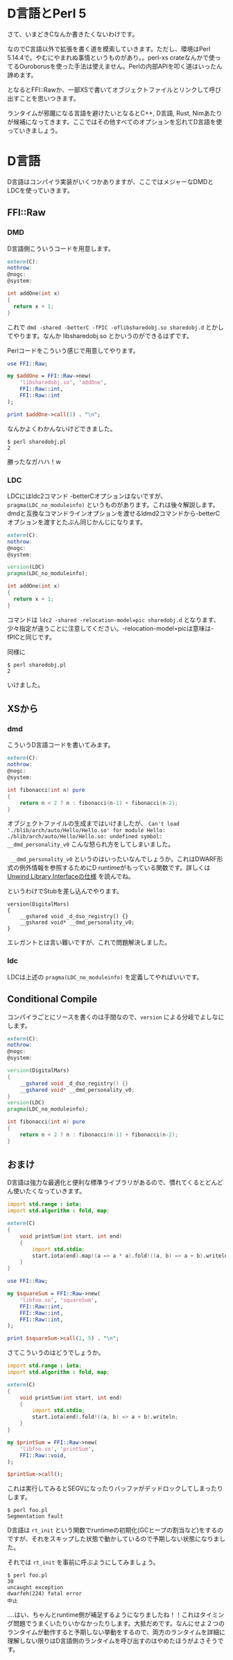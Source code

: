 # D言語とPerl 5

さて、いまどきCなんか書きたくないわけです。

なのでC言語以外で拡張を書く道を模索していきます。ただし、環境はPerl 5.14.4で。やむにやまれぬ事情というものがあり。。perl-xs crateなんかで使ってるOuroborusを使った手法は使えません。Perlの内部APIを叩く道はいったん諦めます。

となるとFFI::Rawか、一部XSで書いてオブジェクトファイルとリンクして呼び出すことを思いつきます。

ランタイムが邪魔になる言語を避けたいとなるとC++, D言語, Rust, Nimあたりが候補になってきます。ここではその他すべてのオプションを忘れてD言語を使っていきましょう。

# D言語

D言語はコンパイラ実装がいくつかありますが、ここではメジャーなDMDとLDCを使っていきます。

## FFI::Raw

### DMD

D言語側こういうコードを用意します。

```d
extern(C):
nothrow:
@nogc:
@system:

int addOne(int x)
{
  return x + 1;
}
```

これで `dmd -shared -betterC -fPIC -oflibsharedobj.so sharedobj.d` とかしてやります。なんか libsharedobj.so とかいうのができるはずです。

Perlコードをこういう感じで用意してやります。

```pl
use FFI::Raw;

my $addOne = FFI::Raw->new(
    'libsharedobj.so', 'addOne',
    FFI::Raw::int,
    FFI::Raw::int
);

print $addOne->call(1) . "\n";
```

なんかよくわかんないけどできました。

```
$ perl sharedobj.pl
2
```

勝ったなガハハ！w

### LDC

LDCにはldc2コマンド -betterCオプションはないですが、`pragma(LDC_no_moduleinfo)` というものがあります。これは後々解説します。dmdと互換なコマンドラインオプションを渡せるldmd2コマンドから-betterCオプションを渡すとたぶん同じかんじになります。

```d
extern(C):
nothrow:
@nogc:
@system:

version(LDC)
pragma(LDC_no_moduleinfo);

int addOne(int x)
{
  return x + 1;
}
```

コマンドは `ldc2 -shared -relocation-model=pic sharedobj.d` となります、少々指定が違うことに注意してください。-relocation-model=picは意味は-fPICと同じです。

同様に

```console
$ perl sharedobj.pl
2
```

いけました。

## XSから

### dmd

こういうD言語コードを書いてみます。

```d
extern(C):
nothrow:
@nogc:
@system:

int fibonacci(int n) pure
{
    return n < 2 ? n : fibonacci(n-1) + fibonacci(n-2);
}
```

オブジェクトファイルの生成まではいけましたが、 `Can't load './blib/arch/auto/Hello/Hello.so' for module Hello: ./blib/arch/auto/Hello/Hello.so: undefined symbol: __dmd_personality_v0` こんな怒られ方をしてしまいました。

` __dmd_personality_v0` というのはいったいなんでしょうか。これはDWARF形式の例外情報を参照するためにD runtimeがもっている関数です。詳しくは [Unwind Library Interfaceの仕様](http://www.ucw.cz/~hubicka/papers/abi/node25.html) を読んでね。

というわけでStubを差し込んでやります。

```
version(DigitalMars)
{
    __gshared void _d_dso_registry() {}
    __gshared void* __dmd_personality_v0;
}
```

エレガントとは言い難いですが、これで問題解決しました。

### ldc

LDCは上述の `pragma(LDC_no_moduleinfo)` を定義してやればいいです。

## Conditional Compile

コンパイラごとにソースを書くのは手間なので、`version` による分岐でよしなにします。

```d
extern(C):
nothrow:
@nogc:
@system:

version(DigitalMars)
{
    __gshared void _d_dso_registry() {}
    __gshared void* __dmd_personality_v0;
}
version(LDC)
pragma(LDC_no_moduleinfo);

int fibonacci(int n) pure
{
    return n < 2 ? n : fibonacci(n-1) + fibonacci(n-2);
}
```

## おまけ

D言語は強力な最適化と便利な標準ライブラリがあるので、慣れてくるとどんどん使いたくなっていきます。

```d
import std.range : iota;
import std.algorithm : fold, map;

extern(C)
{
    void printSum(int start, int end)
    {
        import std.stdio;
        start.iota(end).map!(a => a * a).fold!((a, b) => a + b).writeln;
    }
}
```

```pl
use FFI::Raw;

my $squareSum = FFI::Raw->new(
    'libfoo.so', 'squareSum',
    FFI::Raw::int,
    FFI::Raw::int,
    FFI::Raw::int,
);

print $squareSum->call(1, 5) . "\n";
```

さてこういうのはどうでしょうか。

```d
import std.range : iota;
import std.algorithm : fold, map;

extern(C)
{
    void printSum(int start, int end)
    {
        import std.stdio;
        start.iota(end).fold!((a, b) => a + b).writeln;
    }
}
```

```pl
my $printSum = FFI::Raw->new(
    'libfoo.so', 'printSum',
    FFI::Raw::void,
);

$printSum->call();
```

これは実行してみるとSEGVになったりバッファがデッドロックしてしまったりします。

```console
$ perl foo.pl
Segmentation fault
```

D言語は `rt_init` という関数でruntimeの初期化(GCヒープの割当など)をするのですが、それをスキップした状態で動かしているので予期しない状態になりました。

それでは `rt_init` を事前に呼ぶようにしてみましょう。

```console
$ perl foo.pl
30
uncaught exception
dwarfeh(224) fatal error
中止
```

....はい、ちゃんとruntime側が補足するようになりましたね！！これはタイミング問題でうまくいたりいかなかったりします。大抵だめです。なんにせよ２つのランタイムが動作すると予期しない挙動をするので、両方のランタイムを詳細に理解しない限りはD言語側のランタイムを呼び出すのはやめたほうがよさそうです。

